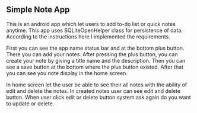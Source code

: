 <h2>Simple Note App</h2>
<p>This is an android app which let users to add to-do list or quick notes anytime. This app uses SQLiteOpenHelper class for persistence of data. According to the instructions here I implemented the requirements.</p>
  <p>First you can see the app name status bar and at the bottom plus button. There you can add your notes. After pressing the plus button, you can create your note by giving a title name and the description. Then you can see a save button at the bottom where the plus button existed. After that you can see you note display in the home screen.</p>

  
 <p>In home screen let the user be able to see their all notes with the ability of edit and delete the notes. In created notes user can see edit and delete button. When user click edit or delete button system ask again do you want to update or delete.</p>

